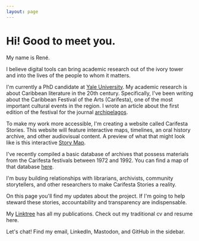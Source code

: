 ```yaml
---
layout: page
---
```


# Hi! Good to meet you.

My name is René.

I believe digital tools can bring academic research out of the ivory tower and into the lives of the people to whom it matters.

I'm currently a PhD candidate at [Yale University](https://complit.yale.edu/people/rene-kooiker). My academic research is about Caribbean literature in the 20th century. Specifically, I've been writing about the Caribbean Festival of the Arts (Carifesta), one of the most important cultural events in the region. I wrote an article about the first edition of the festival for the journal [archipelagos](http://archipelagosjournal.org/issue06/kooiker-carifesta.html).

To make my work more accessible, I'm creating a website called Carifesta Stories. This website will feature interactive maps, timelines, an oral history archive, and other audiovisual content. A preview of what that might look like is this interactive [Story Map](https://storymaps.arcgis.com/stories/6022d40207de4b9199c3eaa07aa2f024).

I've recently compiled a basic database of archives that possess materials from the Carifesta festivals between 1972 and 1992. You can find a map of that database [here](https://rjkooiker.shinyapps.io/carifesta-archives/).

I'm busy building relationships with librarians, archivists, community storytellers, and other researchers to make Carifesta Stories a reality.

On this page you'll find my updates about the project. If I'm going to help steward these stories, accountability and transparency are indispensable.

My [Linktree](https://linktr.ee/renekooiker) has all my publications. Check out my traditional cv and resume here.

Let's chat! Find my email, LinkedIn, Mastodon, and GitHub in the sidebar.
